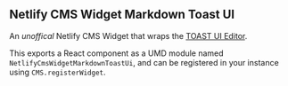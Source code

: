 ## Netlify CMS Widget Markdown Toast UI

An *unoffical* Netlify CMS Widget that wraps the [TOAST UI Editor](https://ui.toast.com/tui-editor).

This exports a React component as a UMD module named `NetlifyCmsWidgetMarkdownToastUi`, 
and can be registered in your instance using `CMS.registerWidget`. 